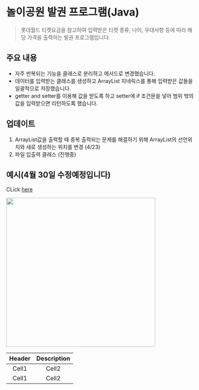 # 놀이공원 발권 프로그램(Java)
<!-- Quote -->
> 롯데월드 티켓요금을 참고하여 입력받은 티켓 종류, 나이, 우대사항 등에 따라 해당 가격을 출력하는 발권 프로그램입니다.

## 주요 내용

* 자주 반복되는 기능을 클래스로 분리하고 메서드로 변경했습니다.
* 데이터를 입력받는 클래스를 생성하고 ArrayList 지네릭스를 통해 입력받은 값들을 일괄적으로 저장했습니다.
* getter and setter를 이용해 값을 받도록 하고 setter에 if 조건문을 넣어 범위 밖의 값을 입력받으면 리턴하도록 했습니다.


## 업데이트
1. ArrayList값을 출력할 때 중복 출력되는 문제를 해결하기 위해 ArrayList의 선언위치와 새로 생성하는 위치를 변경 (4/23)
2. 파일 입출력 클래스 (진행중)


## 예시(4월 30일 수정예정입니다)


<!-- Link -->
CLick [here](http://google.com)

<!-- Image -->
<img src = "http://t1.daumcdn.net/friends/prod/editor/dc8b3d02-a15a-4afa-a88b-989cf2a50476.jpg" width="400">

<!-- Table -->
|Header|Description|
|:--:|:--:|
|Cell1|Cell2|
|Cell1|Cell2|
